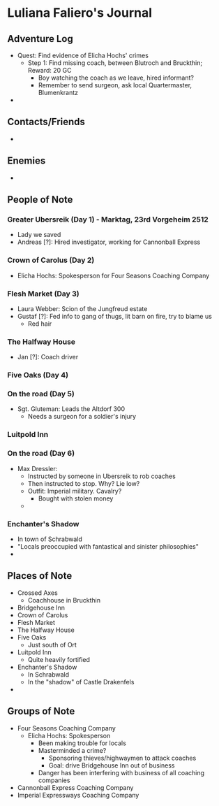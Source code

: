 # Luliana Faliero's Journal
## Adventure Log
- Quest: Find evidence of Elicha Hochs' crimes
    - Step 1: Find missing coach, between Blutroch and Bruckthin; Reward: 20 GC
        - Boy watching the coach as we leave, hired informant?
        - Remember to send surgeon, ask local Quartermaster, Blumenkrantz
- 

## Contacts/Friends
- 

## Enemies
- 

## People of Note
### Greater Ubersreik (Day 1) - Marktag, 23rd Vorgeheim 2512
- Lady we saved
- Andreas [?]: Hired investigator, working for Cannonball Express

### Crown of Carolus (Day 2)
- Elicha Hochs: Spokesperson for Four Seasons Coaching Company

### Flesh Market (Day 3)
- Laura Webber: Scion of the Jungfreud estate
- Gustaf [?]: Fed info to gang of thugs, lit barn on fire, try to blame us
    - Red hair

### The Halfway House
- Jan [?]: Coach driver

### Five Oaks (Day 4)

### On the road (Day 5)
- Sgt. Gluteman: Leads the Altdorf 300
    - Needs a surgeon for a soldier's injury

### Luitpold Inn

### On the road (Day 6)
- Max Dressler:
    - Instructed by someone in Ubersreik to rob coaches
    - Then instructed to stop. Why? Lie low?
    - Outfit: Imperial military. Cavalry?
        - Bought with stolen money
    - 

### Enchanter's Shadow
- In town of Schrabwald
- "Locals preoccupied with fantastical and sinister philosophies"
- 

## Places of Note
- Crossed Axes
    - Coachhouse in Bruckthin
- Bridgehouse Inn
- Crown of Carolus
- Flesh Market
- The Halfway House
- Five Oaks
    - Just south of Ort
- Luitpold Inn
    - Quite heavily fortified
- Enchanter's Shadow
    - In Schrabwald
    - In the "shadow" of Castle Drakenfels
- 

## Groups of Note
- Four Seasons Coaching Company
    - Elicha Hochs: Spokesperson
        - Been making trouble for locals
        - Masterminded a crime?
            - Sponsoring thieves/highwaymen to attack coaches
            - Goal: drive Bridgehouse Inn out of business
        - Danger has been interfering with business of all coaching companies
- Cannonball Express Coaching Company
- Imperial Expressways Coaching Company
